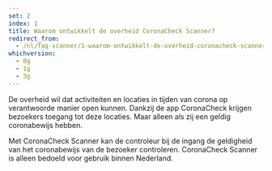```yaml
---
set: 2
index: 1
title: Waarom ontwikkelt de overheid CoronaCheck Scanner?
redirect_from: 
  - /nl/faq-scanner/1-waarom-ontwikkelt-de-overheid-coronacheck-scanner
whichversion:
  - 0g
  - 1g
  - 3g
---
```

De overheid wil dat activiteiten en locaties in tijden van corona op verantwoorde manier open kunnen. Dankzij de app CoronaCheck krijgen bezoekers toegang tot deze locaties. Maar alleen als zij een geldig coronabewijs hebben.

Met CoronaCheck Scanner kan de controleur bij de ingang de geldigheid van het coronabewijs van de bezoeker controleren. CoronaCheck Scanner is alleen bedoeld voor gebruik binnen Nederland.
